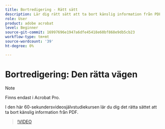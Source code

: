 ```yaml
---
title: Bortredigering - Rätt sätt
description: Lär dig rätt sätt att ta bort känslig information från PDF
role: User
product: adobe acrobat
level: Beginner
source-git-commit: 16997696e1947a6dfe45418e60bf868e9db5cb23
workflow-type: tm+mt
source-wordcount: '39'
ht-degree: 0%

---
```


# Bortredigering: Den rätta vägen

>[!NOTE]
>
>Finns endast i Acrobat Pro.

I den här 60-sekundersvideosjälvstudiekursen lär du dig det rätta sättet att ta bort känslig information från PDF.

>[!VIDEO](https://video.tv.adobe.com/v/3411377?quality=12&learn=on&hidetitle=true)
